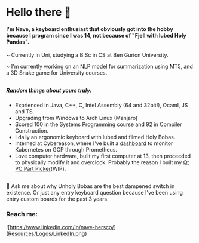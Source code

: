 # Hello there :wave:

#### I'm Nave, a keyboard enthusiast that obviously got into the hobby because I program since I was 14, not because of "Fjell with lubed Holy Pandas".
~ Currently in Uni, studying a B.Sc in CS at Ben Gurion University.

~ I'm currently working on an NLP model for summarization using MT5, and a 3D Snake game for University courses.
##
##### Random things about yours truly:
* Exprienced in Java, C++, C, Intel Assembly (64 and 32bit!), Ocaml, JS and TS.
* Upgrading from Windows to Arch Linux (Manjaro)
* Scored 100 in the Systems Programming course and 92 in Compiler Construction.
* I daily an ergonomic keyboard with lubed and filmed Holy Bobas.
* Interned at Cybereason, where I've built a [dashboard](https://github.com/ThatGuyVanquish/CRStarshipDemo) to monitor Kubernetes on GCP through Prometheus.
* Love computer hardware, built my first computer at 13, then proceeded to physically modify it and overclock. Probably the reason I built my [Qt PC Part Picker](https://github.com/ThatGuyVanquish/QtPCPartPicker)(WIP).


##
💬 Ask me about why Unholy Bobas are the best dampened switch in existence. Or just any entry keyboard question because I've been using entry custom boards for the past 3 years.

### Reach me:
![https://www.linkedin.com/in/nave-hersco/](Resources/Logos/LinkedIn.png)

<!--
**ThatGuyVanquish/ThatGuyVanquish** is a ✨ _special_ ✨ repository because its `README.md` (this file) appears on your GitHub profile.

Here are some ideas to get you started:

- 🔭 I’m currently working on ...
- 🌱 I’m currently learning ...
- 👯 I’m looking to collaborate on ...
- 🤔 I’m looking for help with ...
- 💬 Ask me about ...
- 📫 How to reach me: ...
- 😄 Pronouns: ...
- ⚡ Fun fact: ...
-->
